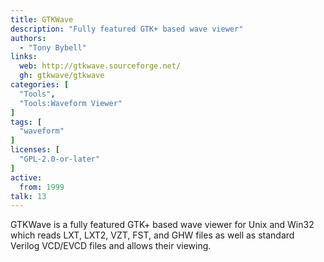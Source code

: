 ```yaml
---
title: GTKWave
description: "Fully featured GTK+ based wave viewer"
authors:
  - "Tony Bybell"
links:
  web: http://gtkwave.sourceforge.net/
  gh: gtkwave/gtkwave
categories: [
  "Tools",
  "Tools:Waveform Viewer"
]
tags: [
  "waveform"
]
licenses: [
  "GPL-2.0-or-later"
]
active:
  from: 1999
talk: 13
---
```


GTKWave is a fully featured GTK+ based wave viewer for Unix and Win32 which reads LXT, LXT2, VZT, FST, and GHW files as well as standard Verilog VCD/EVCD files and allows their viewing.
